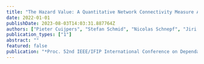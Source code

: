 ```yaml
---
title: "The Hazard Value: A Quantitative Network Connectivity Measure Accounting for Failures"
date: 2022-01-01
publishDate: 2023-08-03T14:03:31.887764Z
authors: ["Pieter Cuijpers", "Stefan Schmid", "Nicolas Schnepf", "Jiri Srba"]
publication_types: ["1"]
abstract: ""
featured: false
publication: "*Proc. 52nd IEEE/IFIP International Conference on Dependable Systems and Networks (DSN)*"
---
```


